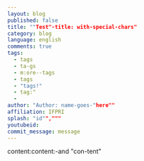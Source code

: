 ```yaml
---
layout: blog
published: false
title: ""Test"-title: with-special-chars"
category: blog
language: english
comments: true
tags: 
  - tags
  - ta-gs
  - m:ore--tags
  - tags
  - "tags!"
  - tag:"
  - 
author: "Author: name-goes-"here""
affiliation: IFPRI
splash: "id"","""
youtubeid: 
commit_message: message
---
```

content:content:-and "con-tent"